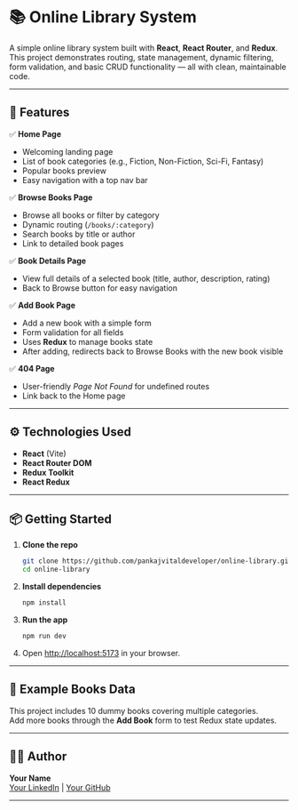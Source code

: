 # 📚 Online Library System

A simple online library system built with **React**, **React Router**, and **Redux**.  
This project demonstrates routing, state management, dynamic filtering, form validation, and basic CRUD functionality — all with clean, maintainable code.

---

## 🚀 Features

✅ **Home Page**
- Welcoming landing page
- List of book categories (e.g., Fiction, Non-Fiction, Sci-Fi, Fantasy)
- Popular books preview
- Easy navigation with a top nav bar

✅ **Browse Books Page**
- Browse all books or filter by category
- Dynamic routing (`/books/:category`)
- Search books by title or author
- Link to detailed book pages

✅ **Book Details Page**
- View full details of a selected book (title, author, description, rating)
- Back to Browse button for easy navigation

✅ **Add Book Page**
- Add a new book with a simple form
- Form validation for all fields
- Uses **Redux** to manage books state
- After adding, redirects back to Browse Books with the new book visible

✅ **404 Page**
- User-friendly *Page Not Found* for undefined routes
- Link back to the Home page

---

## ⚙️ Technologies Used

- **React** (Vite)
- **React Router DOM**
- **Redux Toolkit**
- **React Redux**

---

## 📦 Getting Started

1. **Clone the repo**

   ```bash
   git clone https://github.com/pankajvitaldeveloper/online-library.git
   cd online-library
   ```

2. **Install dependencies**

   ```bash
   npm install
   ```

3. **Run the app**

   ```bash
   npm run dev
   ```

4. Open [http://localhost:5173](http://localhost:5173) in your browser.

---

## 📝 Example Books Data

This project includes 10 dummy books covering multiple categories.  
Add more books through the **Add Book** form to test Redux state updates.

---

## 👨‍💻 Author

**Your Name**  
[Your LinkedIn](#) | [Your GitHub](#)

---